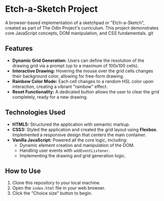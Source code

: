 # Etch-a-Sketch Project

A browser-based implementation of a sketchpad or "Etch-a-Sketch", created as part of The Odin Project's curriculum. This project demonstrates core JavaScript concepts, DOM manipulation, and CSS fundamentals.
git 
## Features

- **Dynamic Grid Generation:** Users can define the resolution of the drawing grid via a prompt (up to a maximum of 100x100 cells).
- **Interactive Drawing:** Hovering the mouse over the grid cells changes their background color, allowing for free-form drawing.
- **Rainbow Color Mode:** Each cell changes to a random HSL color upon interaction, creating a vibrant "rainbow" effect.
- **Reset Functionality:** A dedicated button allows the user to clear the grid completely, ready for a new drawing.

## Technologies Used

- **HTML5:** Structured the application with semantic markup.
- **CSS3:** Styled the application and created the grid layout using **Flexbox**. Implemented a responsive design that centers the main container.
- **Vanilla JavaScript:** Powered all the core logic, including:
  - Dynamic element creation and manipulation of the DOM.
  - Handling user events with `addEventListener`.
  - Implementing the drawing and grid generation logic.

## How to Use

1.  Clone this repository to your local machine.
2.  Open the `index.html` file in your web browser.
3.  Click the "Choice size" button to begin.

